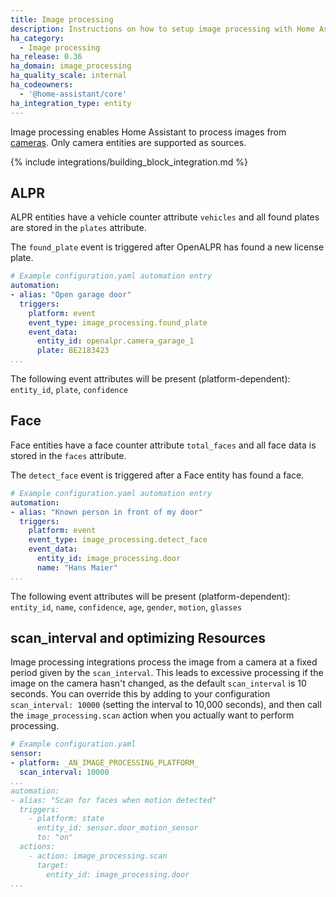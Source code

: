 ```yaml
---
title: Image processing
description: Instructions on how to setup image processing with Home Assistant.
ha_category:
  - Image processing
ha_release: 0.36
ha_domain: image_processing
ha_quality_scale: internal
ha_codeowners:
  - '@home-assistant/core'
ha_integration_type: entity
---
```


Image processing enables Home Assistant to process images from [cameras](/integrations/#camera). Only camera entities are supported as sources.

{% include integrations/building_block_integration.md %}

## ALPR

ALPR entities have a vehicle counter attribute `vehicles` and all found plates are stored in the `plates` attribute.

The `found_plate` event is triggered after OpenALPR has found a new license plate.

```yaml
# Example configuration.yaml automation entry
automation:
- alias: "Open garage door"
  triggers:
    platform: event
    event_type: image_processing.found_plate
    event_data:
      entity_id: openalpr.camera_garage_1
      plate: BE2183423
...
```

The following event attributes will be present (platform-dependent): `entity_id`, `plate`, `confidence`

## Face

Face entities have a face counter attribute `total_faces` and all face data is stored in the `faces` attribute.

The `detect_face` event is triggered after a Face entity has found a face.

```yaml
# Example configuration.yaml automation entry
automation:
- alias: "Known person in front of my door"
  triggers:
    platform: event
    event_type: image_processing.detect_face
    event_data:
      entity_id: image_processing.door
      name: "Hans Maier"
...
```

The following event attributes will be present (platform-dependent): `entity_id`, `name`, `confidence`, `age`, `gender`, `motion`, `glasses`

## scan_interval and optimizing Resources

Image processing integrations process the image from a camera at a fixed period given by the `scan_interval`. This leads to excessive processing if the image on the camera hasn't changed, as the default `scan_interval` is 10 seconds. You can override this by adding to your configuration `scan_interval: 10000` (setting the interval to 10,000 seconds), and then call the `image_processing.scan` action when you actually want to perform processing.

```yaml
# Example configuration.yaml
sensor:
- platform: _AN_IMAGE_PROCESSING_PLATFORM_
  scan_interval: 10000
...
automation:
- alias: "Scan for faces when motion detected"
  triggers:
    - platform: state
      entity_id: sensor.door_motion_sensor
      to: "on"
  actions:
    - action: image_processing.scan
      target:
        entity_id: image_processing.door
...
```
